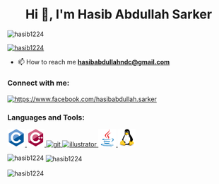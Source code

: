 <h1 align="center">Hi 👋, I'm Hasib Abdullah Sarker</h1>
<p align="left"> <img src="https://komarev.com/ghpvc/?username=hasib1224&label=Profile%20views&color=0e75b6&style=flat" alt="hasib1224" /> </p>

<p align="left"> <a href="https://github.com/ryo-ma/github-profile-trophy"><img src="https://github-profile-trophy.vercel.app/?username=hasib1224" alt="hasib1224" /></a> </p>

- 📫 How to reach me **hasibabdullahndc@gmail.com**

<h3 align="left">Connect with me:</h3>
<p align="left">
<a href="https://fb.com/https://www.facebook.com/hasibabdullah.sarker" target="blank"><img align="center" src="https://raw.githubusercontent.com/rahuldkjain/github-profile-readme-generator/master/src/images/icons/Social/facebook.svg" alt="https://www.facebook.com/hasibabdullah.sarker" height="30" width="40" /></a>
</p>

<h3 align="left">Languages and Tools:</h3>
<p align="left"> <a href="https://www.cprogramming.com/" target="_blank" rel="noreferrer"> <img src="https://raw.githubusercontent.com/devicons/devicon/master/icons/c/c-original.svg" alt="c" width="40" height="40"/> </a> <a href="https://www.w3schools.com/cpp/" target="_blank" rel="noreferrer"> <img src="https://raw.githubusercontent.com/devicons/devicon/master/icons/cplusplus/cplusplus-original.svg" alt="cplusplus" width="40" height="40"/> </a> <a href="https://git-scm.com/" target="_blank" rel="noreferrer"> <img src="https://www.vectorlogo.zone/logos/git-scm/git-scm-icon.svg" alt="git" width="40" height="40"/> </a> <a href="https://www.adobe.com/in/products/illustrator.html" target="_blank" rel="noreferrer"> <img src="https://www.vectorlogo.zone/logos/adobe_illustrator/adobe_illustrator-icon.svg" alt="illustrator" width="40" height="40"/> </a> <a href="https://www.java.com" target="_blank" rel="noreferrer"> <img src="https://raw.githubusercontent.com/devicons/devicon/master/icons/java/java-original.svg" alt="java" width="40" height="40"/> </a> <a href="https://www.linux.org/" target="_blank" rel="noreferrer"> <img src="https://raw.githubusercontent.com/devicons/devicon/master/icons/linux/linux-original.svg" alt="linux" width="40" height="40"/> </a> </p>

<p><img align="left" src="https://github-readme-stats.vercel.app/api/top-langs?username=hasib1224&show_icons=true&locale=en&layout=compact" alt="hasib1224" /></p>

<p>&nbsp;<img align="center" src="https://github-readme-stats.vercel.app/api?username=hasib1224&show_icons=true&locale=en" alt="hasib1224" /></p>

<p><img align="center" src="https://github-readme-streak-stats.herokuapp.com/?user=hasib1224&" alt="hasib1224" /></p>

